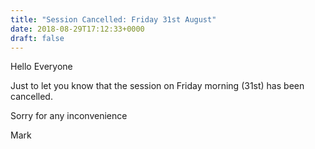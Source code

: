```yaml
---
title: "Session Cancelled: Friday 31st August"
date: 2018-08-29T17:12:33+0000
draft: false
---
```

Hello Everyone

Just to let you know that the session on Friday morning (31st) has been cancelled.

Sorry for any inconvenience

Mark

